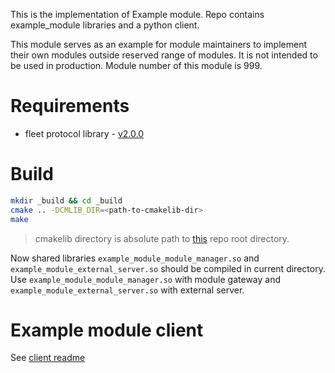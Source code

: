 This is the implementation of Example module. Repo contains example_module libraries and a python client.

This module serves as an example for module maintainers to implement their own modules outside reserved range of modules. It is not intended to be used in production.
Module number of this module is 999.

# Requirements

- fleet protocol library - [v2.0.0](https://github.com/bringauto/fleet-protocol/releases/tag/v2.0.0)

# Build

```bash
mkdir _build && cd _build
cmake .. -DCMLIB_DIR=<path-to-cmakelib-dir>
make
```

> cmakelib directory is absolute path to [this](https://github.com/cmakelib/cmakelib) repo root directory.

Now shared libraries `example_module_module_manager.so` and `example_module_external_server.so` should be compiled in current directory. Use `example_module_module_manager.so` with module gateway and `example_module_external_server.so` with external server.

# Example module client
See [client readme](./python_client/README.md)